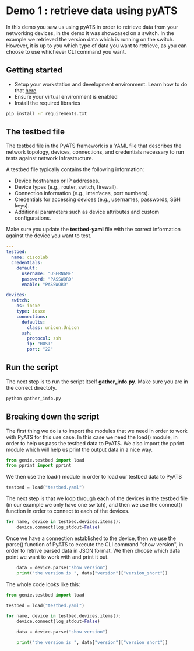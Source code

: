# Demo 1 : retrieve data using pyATS 

In this demo you saw us using pyATS in order to retrieve data from your networking devices, in the demo it was showcased on a switch. In the example we retrieved the version data which is running on the switch. However, it is up to you which type of data you want to retrieve, as you can choose to use whichever CLI command you want. 

## Getting started
* Setup your workstation and development environment. Learn how to do that [here](https://developer.cisco.com/learning/modules/dev-setup/)
* Ensure your virtual environment is enabled
* Install the required libraries

```bash
pip install -r requirements.txt
```

## The testbed file
The testbed file in the PyATS framework is a YAML file that describes the network topology, devices, connections, and credentials necessary to run tests against network infrastructure.

A testbed file typically contains the following information:

* Device hostnames or IP addresses.
* Device types (e.g., router, switch, firewall).
* Connection information (e.g., interfaces, port numbers).
* Credentials for accessing devices (e.g., usernames, passwords, SSH keys).
* Additional parameters such as device attributes and custom configurations.

Make sure you update the **testbed-yaml** file with the correct information against the device you want to test.
```yaml
---
testbed:
  name: ciscolab
  credentials: 
    default:
      username: "USERNAME"
      password: "PASSWORD"
      enable: "PASSWORD"

devices:
  switch:
    os: iosxe
    type: iosxe
    connections:
      defaults:
        class: unicon.Unicon
      ssh:
        protocol: ssh
        ip: "HOST"
        port: "22"
```

## Run the script

The next step is to run the script itself **gather_info.py**. Make sure you are in the correct directoty.
```bash
python gather_info.py
```

## Breaking down the script

The first thing we do is to import the modules that we need in order to work with PyATS for this use case. In this case we need the load() module, in order to help us pass the testbed data to PyATS. We also import the pprint module which will help us print the output data in a nice way.

```python
from genie.testbed import load
from pprint import pprint
```

We then use the load() module in order to load our testbed data to PyATS
```python
testbed = load("testbed.yaml")
```

The next step is that we loop through each of the devices in the testbed file (in our example we only have one switch), and then we use the connect() function in order to connect to each of the devices.
```python
for name, device in testbed.devices.items():
    device.connect(log_stdout=False)
```

Once we have a connection established to the device, then we use the parse() function of PyATS to execute the CLI command "show version", in order to retrive parsed data in JSON format. We then choose which data point we want to work with and print it out.
```python
    data = device.parse("show version")
    print("the version is ", data["version"]["version_short"])
```

The whole code looks like this:
```python
from genie.testbed import load

testbed = load("testbed.yaml")

for name, device in testbed.devices.items():
    device.connect(log_stdout=False)

    data = device.parse("show version")

    print("the version is ", data["version"]["version_short"])

```
